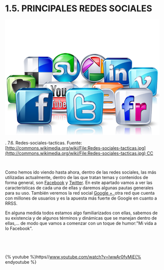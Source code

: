 
# 1.5. PRINCIPALES REDES SOCIALES


![](img/Redes-sociales-tacticas_wikipedia.jpg)

. 7.6. Redes-sociales-tacticas. Fuente: [http://commons.wikimedia.org/wiki/File:Redes-sociales-tacticas.jpg](http://commons.wikimedia.org/wiki/File:Redes-sociales-tacticas.jpg) CC

 

Como hemos ido viendo hasta ahora, dentro de las redes sociales, las más utilizadas actualmente, dentro de las que tratan temas y contenidos de forma general, son [Facebook](https://www.facebook.com/) y [Twitter](https://twitter.com/). En este apartado vamos a ver las características de cada una de ellas y daremos algunas pautas generales para su uso. También veremos la red social [Google +, ](https://accounts.google.com/ServiceLogin?service=oz&amp;passive=1209600&amp;continue=https://plus.google.com/?gpsrc%3Dogpy0%26tab%3DwX%26partnerid%3Dogpy0)otra red que cuenta con millones de usuarios y es la apuesta más fuerte de Google en cuanto a RRSS.

En alguna medida todos estamos algo familiarizados con ellas, sabemos de su existencia y de algunos términos y dinámicas que se manejan dentro de ellas,... de modo que vamos a comenzar con un toque de humor:"Mi vida a lo Facebook".

 

 


{% youtube %}https//www.youtube.com/watch?v=IwwAr0fyMjE{% endyoutube %}

 

